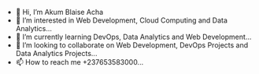 - 👋 Hi, I’m Akum Blaise Acha
- 👀 I’m interested in Web Development, Cloud Computing and Data Analytics...
- 🌱 I’m currently learning DevOps, Data Analytics and Web Development...
- 💞️ I’m looking to collaborate on Web Development, DevOps Projects and Data Analytics Projects...
- 📫 How to reach me +237653583000...

<!---
Akum65358Blaise/Akum65358Blaise is a ✨ special ✨ repository because its `README.md` (this file) appears on your GitHub profile.
You can click the Preview link to take a look at your changes.
--->
